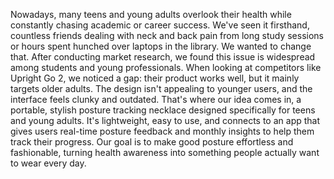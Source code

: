Nowadays, many teens and young adults overlook their health while constantly chasing academic or career success. We've seen it firsthand, countless friends dealing with neck and back pain from long study sessions or hours spent hunched over laptops in the library. We wanted to change that. After conducting market research, we found this issue is widespread among students and young professionals. When looking at competitors like Upright Go 2, we noticed a gap: their product works well, but it mainly targets older adults. The design isn't appealing to younger users, and the interface feels clunky and outdated. That's where our idea comes in, a portable, stylish posture tracking necklace designed specifically for teens and young adults. It's lightweight, easy to use, and connects to an app that gives users real-time posture feedback and monthly insights to help them track their progress. Our goal is to make good posture effortless and fashionable, turning health awareness into something people actually want to wear every day.
